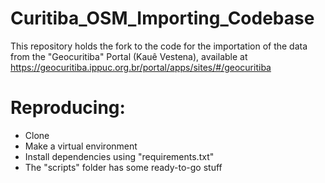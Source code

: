 # Curitiba_OSM_Importing_Codebase
This repository holds the fork to the code for the importation of the data from the "Geocuritiba" Portal (Kauê Vestena), available at https://geocuritiba.ippuc.org.br/portal/apps/sites/#/geocuritiba

# Reproducing:

- Clone
- Make a virtual environment
- Install dependencies using "requirements.txt"
- The "scripts" folder has some ready-to-go stuff
